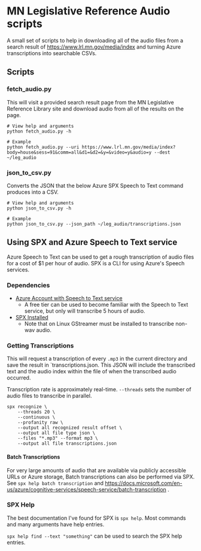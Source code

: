 MN Legislative Reference Audio scripts
======================================

A small set of scripts to help in downloading all of the audio files from a search result of
https://www.lrl.mn.gov/media/index and turning Azure transcriptions into searchable CSVs.

## Scripts

### fetch_audio.py

This will visit a provided search result page from the MN Legislative Reference Library site and download audio
from all of the results on the page. 

    # View help and arguments
    python fetch_audio.py -h

    # Example
    python fetch_audio.py --uri https://www.lrl.mn.gov/media/index?body=house&sess=91&comm=all&d1=&d2=&y=&video=y&audio=y --dest ~/leg_audio

### json_to_csv.py

Converts the JSON that the below Azure SPX Speech to Text command produces into a CSV.

    # View help and arguments
    python json_to_csv.py -h

    # Example
    python json_to_csv.py --json_path ~/leg_audio/transcriptions.json

## Using SPX and Azure Speech to Text service

Azure Speech to Text can be used to get a rough transcription of audio files for a cost of $1 per hour of audio.
SPX is a CLI for using Azure's Speech services.

### Dependencies

 * [Azure Account with Speech to Text service](https://docs.microsoft.com/en-us/azure/cognitive-services/speech-service/overview#try-the-speech-service-for-free)
   * A free tier can be used to become familiar with the Speech to Text service, but only will transcribe 5 hours of audio.
 * [SPX Installed](https://docs.microsoft.com/en-us/azure/cognitive-services/speech-service/get-started-speech-to-text?tabs=linuxinstall&pivots=programmer-tool-spx)
   * Note that on Linux GStreamer must be installed to transcribe non-wav audio.
 
### Getting Transcriptions

This will request a transcription of every `.mp3` in the current directory and save the result in `transcriptions.json.
This JSON will include the transcribed text and the audio index within the file of when the transcribed audio occurred.

Transcription rate is approximately real-time. `--threads` sets the number of audio files to transcribe in parallel.

    spx recognize \
        --threads 20 \
        --continuous \
        --profanity raw \
        --output all recognized result offset \
        --output all file type json \
        --files "*.mp3" --format mp3 \
        --output all file transcriptions.json

#### Batch Transcriptions

For very large amounts of audio that are available via publicly accessible URLs or Azure storage, Batch transcriptions
can also be performed via SPX. See `spx help batch transcription` and
https://docs.microsoft.com/en-us/azure/cognitive-services/speech-service/batch-transcription .

### SPX Help

The best documentation I've found for SPX is `spx help`. Most commands and many arguments have help entries.

`spx help find --text "something"` can be used to search the SPX help entries.